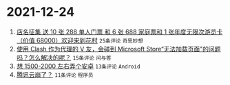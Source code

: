 # 2021-12-24

1. [店名征集 送 10 张 288 单人门票 和 6 张 688 家庭票和 1 张年度无限次游览卡（价值 68000）欢迎来到花村](https://www.v2ex.com/t/824132) `25条评论` `奇思妙想`
1. [使用 Clash 作为代理的 V 友，会碰到 Microsoft Store“无法加载页面"的问题吗？怎么解决的呢？](https://www.v2ex.com/t/824125) `15条评论` `问与答`
1. [想 1500-2000 左右弄个安卓](https://www.v2ex.com/t/824126) `13条评论` `Android`
1. [腾讯云崩了？](https://www.v2ex.com/t/824131) `11条评论` `程序员`

